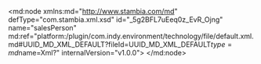 <?xml version="1.0" encoding="UTF-8"?>
<md:node xmlns:md="http://www.stambia.com/md" defType="com.stambia.xml.xsd" id="_5g2BFL7uEeq0z_EvR_Ojng" name="salesPerson" md:ref="platform:/plugin/com.indy.environment/technology/file/default.xml.md#UUID_MD_XML_DEFAULT?fileId=UUID_MD_XML_DEFAULT$type=md$name=Xml?" internalVersion="v1.0.0">
  <attribute defType="com.stambia.xml.xsd.xsdPath" id="_5g2BFb7uEeq0z_EvR_Ojng" value="%{env:workspace_loc}%/Training/Files_In/Xml/salesPerson.xsd"/>
  <attribute defType="com.stambia.xml.xsd.prefixForElement" id="_5g2BFr7uEeq0z_EvR_Ojng" value="unqualified"/>
  <attribute defType="com.stambia.xml.xsd.prefixForAttribute" id="_5g2BF77uEeq0z_EvR_Ojng" value="unqualified"/>
  <attribute defType="com.stambia.xml.xsd.targetNamespace" id="_5g2BGL7uEeq0z_EvR_Ojng" value="http://stambia.org/samples/salesPerson"/>
  <attribute defType="com.stambia.xml.xsd.xmlPath" id="_5g2BGb7uEeq0z_EvR_Ojng" value="%{env:workspace_loc}%/Training/Files_Out/Xml/salesPerson.xml"/>
  <node defType="com.stambia.xml.namespace" id="_5g2BGr7uEeq0z_EvR_Ojng" name="http://www.w3.org/2001/XMLSchema">
    <attribute defType="com.stambia.xml.namespace.prefix" id="_5g2BG77uEeq0z_EvR_Ojng" value="xs"/>
  </node>
  <node defType="com.stambia.xml.root" id="_5g2BHL7uEeq0z_EvR_Ojng" name="salesPerson" position="0">
    <node defType="com.stambia.xml.sequence" id="_5g2BHb7uEeq0z_EvR_Ojng" position="0">
      <attribute defType="com.stambia.xml.sequence.minOccurs" id="_5g2BHr7uEeq0z_EvR_Ojng" value="1"/>
      <attribute defType="com.stambia.xml.sequence.maxOccurs" id="_5g2BH77uEeq0z_EvR_Ojng" value="1"/>
      <node defType="com.stambia.xml.element" id="_5g2BIL7uEeq0z_EvR_Ojng" name="salesPerson" position="0">
        <attribute defType="com.stambia.xml.element.minOccurs" id="_5g2BIb7uEeq0z_EvR_Ojng" value="0"/>
        <attribute defType="com.stambia.xml.element.maxOccurs" id="_5g2BIr7uEeq0z_EvR_Ojng" value="-1"/>
        <attribute defType="com.stambia.xml.element.originalType" id="_5g2BI77uEeq0z_EvR_Ojng" value="sales:salesPerson"/>
        <node defType="com.stambia.xml.sequence" id="_5g2BJL7uEeq0z_EvR_Ojng" position="0">
          <attribute defType="com.stambia.xml.sequence.minOccurs" id="_5g2BJb7uEeq0z_EvR_Ojng" value="1"/>
          <attribute defType="com.stambia.xml.sequence.maxOccurs" id="_5g2BJr7uEeq0z_EvR_Ojng" value="1"/>
          <node defType="com.stambia.xml.element" id="_5g2BJ77uEeq0z_EvR_Ojng" name="customer" position="0">
            <attribute defType="com.stambia.xml.element.minOccurs" id="_5g2BKL7uEeq0z_EvR_Ojng" value="0"/>
            <attribute defType="com.stambia.xml.element.maxOccurs" id="_5g2BKb7uEeq0z_EvR_Ojng" value="-1"/>
            <attribute defType="com.stambia.xml.element.originalType" id="_5g2BKr7uEeq0z_EvR_Ojng" value="sales:Customer"/>
            <node defType="com.stambia.xml.attribute" id="_5g2BK77uEeq0z_EvR_Ojng" name="customerId" position="3">
              <attribute defType="com.stambia.xml.attribute.type" id="_5g2BLL7uEeq0z_EvR_Ojng" value="integer"/>
              <attribute defType="com.stambia.xml.attribute.originalType" id="_5g2BLb7uEeq0z_EvR_Ojng" value="xs:integer"/>
              <attribute defType="com.stambia.xml.attribute.use" id="_5g2BLr7uEeq0z_EvR_Ojng" value="optional"/>
            </node>
            <node defType="com.stambia.xml.attribute" id="_5g2BL77uEeq0z_EvR_Ojng" name="customerName" position="4">
              <attribute defType="com.stambia.xml.attribute.type" id="_5g2BML7uEeq0z_EvR_Ojng" value="string"/>
              <attribute defType="com.stambia.xml.attribute.originalType" id="_5g2BMb7uEeq0z_EvR_Ojng" value="xs:string"/>
              <attribute defType="com.stambia.xml.attribute.use" id="_5g2BMr7uEeq0z_EvR_Ojng" value="optional"/>
            </node>
            <node defType="com.stambia.xml.attribute" id="_5g2BM77uEeq0z_EvR_Ojng" name="customerTitleCode" position="5">
              <attribute defType="com.stambia.xml.attribute.type" id="_5g2BNL7uEeq0z_EvR_Ojng" value="string"/>
              <attribute defType="com.stambia.xml.attribute.originalType" id="_5g2BNb7uEeq0z_EvR_Ojng" value="xs:string"/>
              <attribute defType="com.stambia.xml.attribute.use" id="_5g2BNr7uEeq0z_EvR_Ojng" value="optional"/>
            </node>
          </node>
        </node>
        <node defType="com.stambia.xml.attribute" id="_5g2BN77uEeq0z_EvR_Ojng" name="salesGender" position="4">
          <attribute defType="com.stambia.xml.attribute.type" id="_5g2BOL7uEeq0z_EvR_Ojng" value="string"/>
          <attribute defType="com.stambia.xml.attribute.originalType" id="_5g2BOb7uEeq0z_EvR_Ojng" value="xs:string"/>
          <attribute defType="com.stambia.xml.attribute.use" id="_5g2BOr7uEeq0z_EvR_Ojng" value="optional"/>
        </node>
        <node defType="com.stambia.xml.attribute" id="_5g2BO77uEeq0z_EvR_Ojng" name="salesId" position="5">
          <attribute defType="com.stambia.xml.attribute.type" id="_5g2BPL7uEeq0z_EvR_Ojng" value="integer"/>
          <attribute defType="com.stambia.xml.attribute.originalType" id="_5g2BPb7uEeq0z_EvR_Ojng" value="xs:integer"/>
          <attribute defType="com.stambia.xml.attribute.use" id="_5g2BPr7uEeq0z_EvR_Ojng" value="optional"/>
        </node>
        <node defType="com.stambia.xml.attribute" id="_5g2BP77uEeq0z_EvR_Ojng" name="salesName" position="6">
          <attribute defType="com.stambia.xml.attribute.type" id="_5g2BQL7uEeq0z_EvR_Ojng" value="string"/>
          <attribute defType="com.stambia.xml.attribute.originalType" id="_5g2BQb7uEeq0z_EvR_Ojng" value="xs:string"/>
          <attribute defType="com.stambia.xml.attribute.use" id="_5g2BQr7uEeq0z_EvR_Ojng" value="optional"/>
        </node>
      </node>
    </node>
  </node>
  <node defType="com.stambia.xml.namespace" id="_5g2BQ77uEeq0z_EvR_Ojng" name="http://stambia.org/samples/salesPerson">
    <attribute defType="com.stambia.xml.namespace.prefix" id="_5g2BRL7uEeq0z_EvR_Ojng" value="sales"/>
  </node>
</md:node>